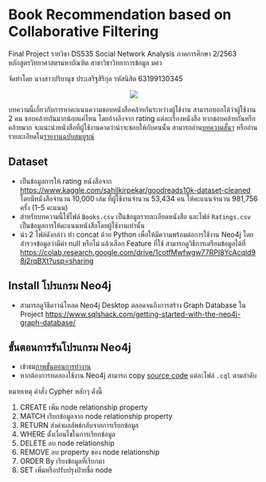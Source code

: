 # Book Recommendation based on  Collaborative Filtering
Final Project รายวิชา DS535 Social Network Analysis ภาคการศึกษา 2/2563 หลักสูตรวิทยาศาสตรมหาบัณฑิต สาขาวิชาวิทยาการข้อมูล มศว

จัดทำโดย นางสาวปริยานุช ประเสริฐสิริกุล รหัสนิสิต 63199130345
<p align="center">
  <a href="https://github.com/othneildrew/Best-README-Template">
    <img src="https://user-images.githubusercontent.com/70100985/118521440-3ee97800-b765-11eb-9a62-1c6355176f89.png">
  </a>

บทความนี้เกี่ยวกับการหาคะแนนความชอบหนังสือคล้ายกันระหว่างผู้ใช้งาน สามารถบอกได้ว่าผู้ใช้งาน 2 คน ชอบคล้ายกันมากน้อยแค่ไหน โดยอ้างอิงจาก rating แต่ละเรื่องหนังสือ หากชอบคล้ายกันหรือคล้ายมาก จะแนะนำหนังสือที่ผู้ใช้งานคาดว่าน่าจะชอบให้กับคนนั้น สามารถอ่าน[บทความสั้นๆ](https://link.medium.com/w8FMZjI9dgb) หรืออ่านรายละเอียดใน[รายงานฉบับสมบูรณ์]( https://github.com/sunglovedatascience/sna_bookrecommendation/blob/177596a1b4509b360fb8fd7d15c816f5e4814a49/Paper_BookRecommendation.pdf)

## Dataset
  * เป็นข้อมูลการให้ rating หนังสือจาก https://www.kaggle.com/sahilkirpekar/goodreads10k-dataset-cleaned โดยมีหนังสือจำนวน 10,000 เล่ม ที่ผู้ใช้งานจำนวน 53,434 คน ให้คะแนนจำนวน 981,756 ครั้ง (1–5 คะแนน)
  * สำหรับบทความนี้ใช้ไฟล์ `Books.csv` เป็นข้อมูลรายละเอียดหนังสือ และไฟล์ `Ratings.csv` เป็นข้อมูลการให้คะแนนหนังสือโดยผู้ใช้งานเท่านั้น
  * นำ 2 ไฟล์ดังกล่าว ทำ concat ด้วย Python เพื่อให้มีความพร้อมต่อการใช้งาน Neo4j โดยสำรวจข้อมูลว่ามีค่า null หรือไม่ แล้วเลือก Feature ที่ใช้ สามารถดูวิธีการเตรียมข้อมูลได้ที่ https://colab.research.google.com/drive/1cotfMwfwgw77RPI8YcAcqld98j2rqBXt?usp=sharing
## Install โปรแกรม Neo4j
  * สามารถดูวิธีดาวน์โหลด Neo4j Desktop ตลอดจนถึงการสร้าง Graph Database ใน Project https://www.sqlshack.com/getting-started-with-the-neo4j-graph-database/
## ขั้นตอนการรันโปรแกรม Neo4j
  * เข้าชม[ภาพขั้นตอนการทำงาน](https://docs.google.com/presentation/d/1O2iC8Yrw6EhsC_7ZPCrF8LXcuapDJlELdL5thNk6raU/edit?usp=sharing)
  * หากต้องการทดลองใช้งาน Neo4j สามารถ copy [source code](https://github.com/sunglovedatascience/sna_bookrecommendation/tree/main/cypher) แต่ละไฟล์ `.cql` ตามลำดับ
  
  หมายเหตุ คำสั่ง Cypher หลักๆ ดังนี้
  1. CREATE เพิ่ม node relationship property
  2. MATCH เรียกข้อมูลจาก node relationship property
  3. RETURN ส่งค่าผลลัพธ์กลับจากการเรียกข้อมูล
  4. WHERE ตั้งเงื่อนไขในการเรียกข้อมูล
  5. DELETE ลบ node relationship
  6. REMOVE ลบ property ของ node relationship
  7. ORDER By เรียงข้อมูลที่เรียกมา
  8. SET เพิ่มหรือปรับปรุงป้ายชื่อ node

